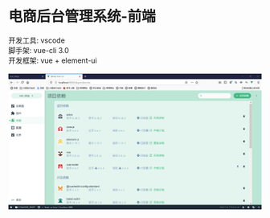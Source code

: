 # 电商后台管理系统-前端 </br>
开发工具: vscode </br>
脚手架: vue-cli 3.0 </br>
开发框架: vue + element-ui </br> </br>
<img src="https://github.com/Brighteststars/e-commerce/blob/master/images/4.png" />
